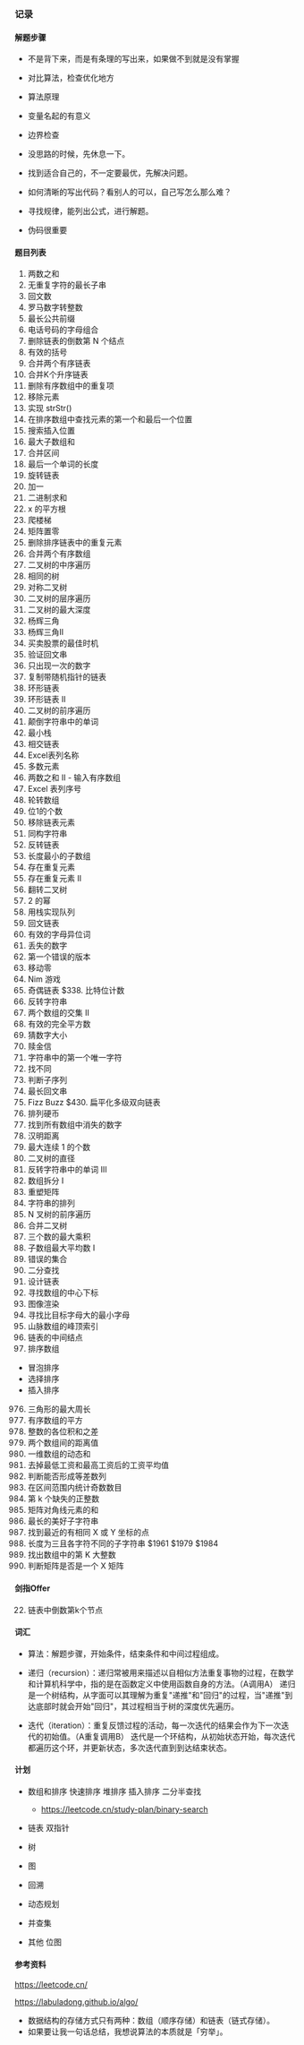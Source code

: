 ### 记录

#### 解题步骤

* 不是背下来，而是有条理的写出来，如果做不到就是没有掌握
* 对比算法，检查优化地方

* 算法原理
* 变量名起的有意义
* 边界检查

* 没思路的时候，先休息一下。
* 找到适合自己的，不一定要最优，先解决问题。

* 如何清晰的写出代码？看别人的可以，自己写怎么那么难？

* 寻找规律，能列出公式，进行解题。

* 伪码很重要


#### 题目列表

1. 两数之和
3. 无重复字符的最长子串
9. 回文数
13. 罗马数字转整数
14. 最长公共前缀
17. 电话号码的字母组合
19. 删除链表的倒数第 N 个结点
20. 有效的括号
21. 合并两个有序链表
23. 合并K个升序链表
26. 删除有序数组中的重复项
27. 移除元素
28. 实现 strStr()
34. 在排序数组中查找元素的第一个和最后一个位置
35. 搜索插入位置
53. 最大子数组和
56. 合并区间
58. 最后一个单词的长度
61. 旋转链表
66. 加一
67. 二进制求和
69. x 的平方根 
70. 爬楼梯
73. 矩阵置零
83. 删除排序链表中的重复元素
88. 合并两个有序数组
94. 二叉树的中序遍历
100. 相同的树
101. 对称二叉树
102. 二叉树的层序遍历
104. 二叉树的最大深度
118. 杨辉三角
119. 杨辉三角II
121. 买卖股票的最佳时机
125. 验证回文串
136. 只出现一次的数字
138. 复制带随机指针的链表
141. 环形链表
142. 环形链表 II
144. 二叉树的前序遍历
151. 颠倒字符串中的单词
155. 最小栈
160. 相交链表
168. Excel表列名称
169. 多数元素
167. 两数之和 II - 输入有序数组
171. Excel 表列序号
189. 轮转数组
191. 位1的个数
203. 移除链表元素
205. 同构字符串
206. 反转链表
209. 长度最小的子数组
217. 存在重复元素
219. 存在重复元素 II
226. 翻转二叉树
231. 2 的幂
232. 用栈实现队列
234. 回文链表
242. 有效的字母异位词
268. 丢失的数字
278. 第一个错误的版本
283. 移动零
292. Nim 游戏
328. 奇偶链表
$338. 比特位计数
344. 反转字符串
350. 两个数组的交集 II
367. 有效的完全平方数
374. 猜数字大小
383. 赎金信
387. 字符串中的第一个唯一字符
389. 找不同
392. 判断子序列
409. 最长回文串
412. Fizz Buzz
$430. 扁平化多级双向链表
441. 排列硬币
448. 找到所有数组中消失的数字
461. 汉明距离
485. 最大连续 1 的个数
543. 二叉树的直径
557. 反转字符串中的单词 III
561. 数组拆分 I
566. 重塑矩阵
567. 字符串的排列
589. N 叉树的前序遍历
617. 合并二叉树
628. 三个数的最大乘积
643. 子数组最大平均数 I
645. 错误的集合
704. 二分查找
707. 设计链表
724. 寻找数组的中心下标
733. 图像渲染
744. 寻找比目标字母大的最小字母
852. 山脉数组的峰顶索引
876. 链表的中间结点
912. 排序数组
* 冒泡排序
* 选择排序
* 插入排序
976. 三角形的最大周长
977. 有序数组的平方
1281. 整数的各位积和之差
1385. 两个数组间的距离值
1480. 一维数组的动态和
1491. 去掉最低工资和最高工资后的工资平均值
1502. 判断能否形成等差数列
1523. 在区间范围内统计奇数数目
1539. 第 k 个缺失的正整数
1572. 矩阵对角线元素的和
1763. 最长的美好子字符串
1779. 找到最近的有相同 X 或 Y 坐标的点
1876. 长度为三且各字符不同的子字符串
$1961
$1979
$1984
1985. 找出数组中的第 K 大整数
2319. 判断矩阵是否是一个 X 矩阵

#### 剑指Offer

22. 链表中倒数第k个节点

#### 词汇

* 算法：解题步骤，开始条件，结束条件和中间过程组成。

* 递归（recursion）：递归常被用来描述以自相似方法重复事物的过程，在数学和计算机科学中，指的是在函数定义中使用函数自身的方法。（A调用A）
    递归是一个树结构，从字面可以其理解为重复"递推"和"回归"的过程，当"递推"到达底部时就会开始"回归"，其过程相当于树的深度优先遍历。
    
* 迭代（iteration）：重复反馈过程的活动，每一次迭代的结果会作为下一次迭代的初始值。（A重复调用B）
    迭代是一个环结构，从初始状态开始，每次迭代都遍历这个环，并更新状态，多次迭代直到到达结束状态。

#### 计划

* 数组和排序
    快速排序
    堆排序
    插入排序
    二分半查找
    * https://leetcode.cn/study-plan/binary-search
    
* 链表
    双指针

* 树

* 图

* 回溯

* 动态规划

* 并查集

* 其他
    位图

#### 参考资料

https://leetcode.cn/

https://labuladong.github.io/algo/
* 数据结构的存储方式只有两种：数组（顺序存储）和链表（链式存储）。
* 如果要让我一句话总结，我想说算法的本质就是「穷举」。
